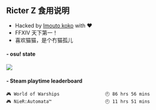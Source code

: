 ## Ricter Z 食用说明
- Hacked by [Imouto koko](https://osu.ppy.sh/users/7679162) with ❤️
- FFXIV 天下第一！
- 喜欢猫猫，是个冇猫孤儿

#### - osu! state
![](http://97.64.19.89:8080/api/v1/stat/4448675)

<!-- steam-box start -->
#### - Steam playtime leaderboard
```text
🎮 World of Warships                 🕘 86 hrs 56 mins
🎮 NieR:Automata™                    🕘 11 hrs 51 mins
```
<!-- Powered by https://github.com/YouEclipse/steam-box . -->
<!-- steam-box end -->
